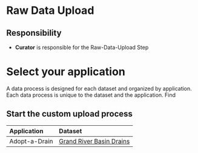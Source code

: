 # Raw Data Upload

## Responsibility
* **Curator** is responsible for the Raw-Data-Upload Step

# Select your application
A data process is designed for each dataset and organized by application. Each data process is unique to the dataset and the application. Find

## Start the custom upload process
|  Application  | Dataset |
| :- | :- |
| Adopt-a-Drain | [Grand River Basin Drains](adopt-a-drain/) |
